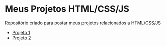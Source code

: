 # Meus Projetos HTML/CSS/JS

Repositório criado para postar meus projetos relacionados a HTML/CSS/JS

<ul>
  <li> <a href="https://zreinaldon.github.io/projetos-html-css-js/projeto1/assets/index.html"> Projeto 1 </a> </li>
  <li> <a href="https://zreinaldon.github.io/projetos-html-css-js/projeto2/assets/index.html"> Projeto 2 </a> </li>
</ul>


